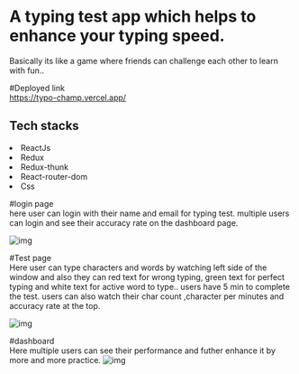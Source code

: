 # A typing test app which helps to enhance your typing speed.
Basically its like a game where friends can challenge each other to learn with fun..

#Deployed link  <br/>
https://typo-champ.vercel.app/

<h2>Tech stacks</h2>
<li>ReactJs</li>
<li>Redux</li>
<li>Redux-thunk</li>
<li>React-router-dom</li>
<li>Css</li>


#login page <br/>
here user can login with their name and email for typing test.
multiple users can login and see their accuracy rate on the dashboard page.

<img src="https://github.com/Prashant7970/typingmaster/assets/95179001/d810e39d-540b-40b4-8584-a02aff1a715c" alt="img"/>


#Test page <br/>
Here user can type characters and words by watching left side of the window and also they can red text for wrong typing, green text for perfect typing and white text for active word to type..
users have 5 min to complete the test.
users can also watch their char count ,character per minutes and accuracy rate at the top.

<img src="https://github.com/Prashant7970/typingmaster/assets/95179001/23a12313-d77d-41ae-9c6a-1c6df1b0670d" alt="img"/>


#dashboard  <br/>
Here multiple users can see their performance and futher enhance it by more and more practice.
<img src="https://github.com/Prashant7970/typingmaster/assets/95179001/48b06ad5-202d-4f50-b616-7cff2c19fc1a" alt="img"/>
